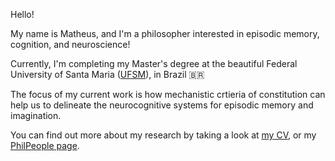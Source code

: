 Hello! 

My name is Matheus, and I'm a philosopher interested in episodic memory, cognition, and neuroscience!

Currently, I'm completing my Master's degree at the beautiful Federal University of Santa Maria ([UFSM](https://www.ufsm.br)), in Brazil :brazil:

The focus of my current work is how mechanistic crtieria of constitution can help us to delineate the neurocognitive systems for episodic memory and imagination. 

You can find out more about my research by taking a look at [my CV](/cv/), or my [PhilPeople page](https://philpeople.org/profiles/matheus-diesel-werberich).